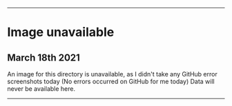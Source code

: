 
***

# Image unavailable

## March 18th 2021

An image for this directory is unavailable, as I didn't take any GitHub error screenshots today (No errors occurred on GitHub for me today) Data will never be available here.

***
